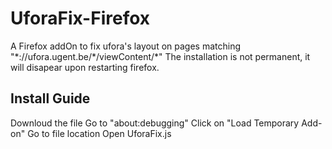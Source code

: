 # UforaFix-Firefox
A Firefox addOn to fix ufora's layout on pages matching "\*://ufora.ugent.be/\*/viewContent/\*"
The installation is not permanent, it will disapear upon restarting firefox.

## Install Guide
Downloud the file
Go to "about:debugging"
Click on "Load Temporary Add-on"
Go to file location
Open UforaFix.js
